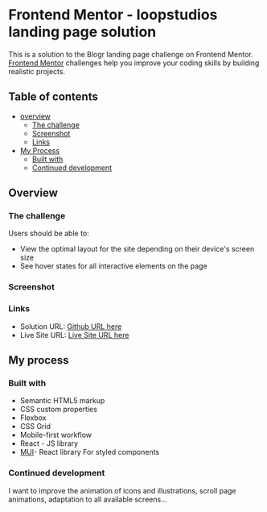 # Frontend Mentor - loopstudios landing page solution

This is a solution to the Blogr landing page challenge on Frontend Mentor. [Frontend Mentor](https://www.frontendmentor.io) challenges help you improve your coding skills by building realistic projects.

## Table of contents
  - [overview](https://github.com/TasneemFand/Blogr-LandingPage/blob/main/README.md#overview)
    - [The challenge](https://github.com/TasneemFand/Blogr-LandingPage/blob/main/README.md#the-challenge)
    - [Screenshot](https://github.com/TasneemFand/Blogr-LandingPage/blob/main/README.md#screenshot)
    - [Links](https://github.com/TasneemFand/Blogr-LandingPage/blob/main/README.md#links)
  - [My Process](https://github.com/TasneemFand/Blogr-LandingPage/blob/main/README.md#my-process)
    - [Built with](https://github.com/TasneemFand/Blogr-LandingPage/blob/main/README.md#built-with)
    - [Continued development](https://github.com/TasneemFand/Blogr-LandingPage/blob/main/README.md#continued-development)

## Overview

### The challenge
Users should be able to:

 - View the optimal layout for the site depending on their device's screen size
 - See hover states for all interactive elements on the page

### Screenshot

### Links
 - Solution URL: [Github URL here](https://github.com/TasneemFand/Blogr-LandingPage)
 - Live Site URL: [Live Site URL here](https://github.com/TasneemFand/Blogr-LandingPage)

## My process

### Built with
 - Semantic HTML5 markup
 - CSS custom properties
 - Flexbox
 - CSS Grid
 - Mobile-first workflow
 - React - JS library
 - [MUI](https://mui.com/)- React library For styled components

### Continued development 
I want to improve the animation of icons and illustrations, scroll page animations, adaptation to all available screens...

